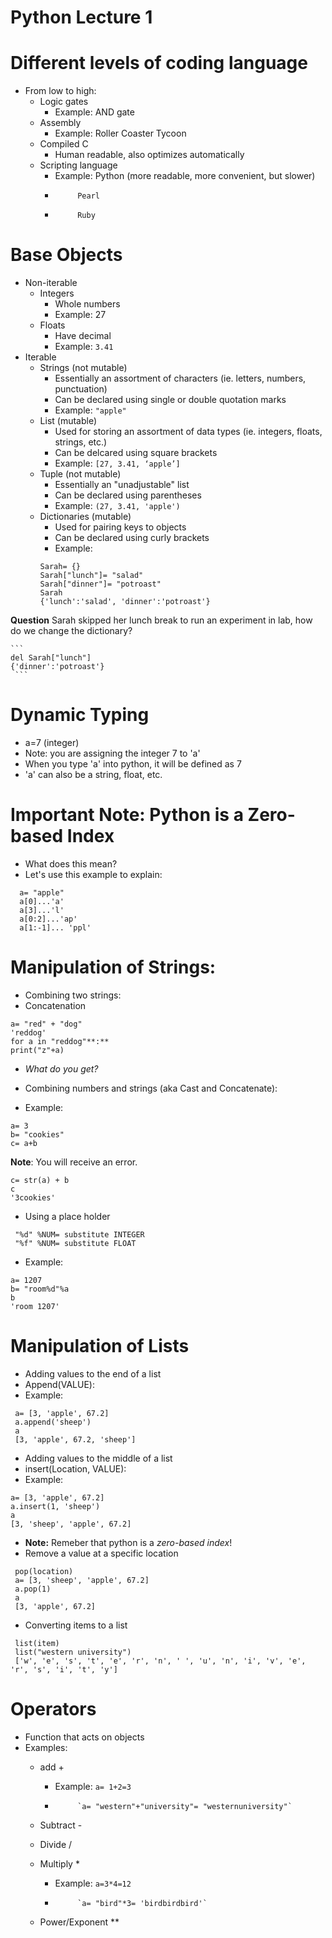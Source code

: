 # **Python Lecture 1**

# Different levels of coding language
* From low to high:
  * Logic gates
    * Example: AND gate
  * Assembly
    * Example: Roller Coaster Tycoon
  * Compiled C
    * Human readable, also optimizes automatically
  * Scripting language
    * Example: Python (more readable, more convenient, but slower)
    *          Pearl
    *          Ruby

# Base Objects
* Non-iterable 
  * Integers
    * Whole numbers
    * Example: 27
  * Floats
    * Have decimal
    * Example: `3.41`
* Iterable
  * Strings (not mutable)
    * Essentially an assortment of characters (ie. letters, numbers, punctuation)
    * Can be declared using single or double quotation marks
    * Example: `"apple"`
  * List (mutable)
    * Used for storing an assortment of data types (ie. integers, floats, strings, etc.)
    * Can be delcared using square brackets
    * Example: `[27, 3.41, ‘apple’]`
  * Tuple (not mutable)
    * Essentially an "unadjustable" list
    * Can be declared using parentheses 
    * Example: `(27, 3.41, 'apple')`
  * Dictionaries (mutable)
    * Used for pairing keys to objects
    * Can be declared using curly brackets
    * Example: 
    ```
    Sarah= {}
    Sarah["lunch"]= "salad"
    Sarah["dinner"]= "potroast"
    Sarah
    {'lunch':'salad', 'dinner':'potroast'}
    ```
 
 **Question** Sarah skipped her lunch break to run an experiment in lab, how do we change the dictionary?
 
    ```
    del Sarah["lunch"]
    {'dinner':'potroast'}
     ```

# Dynamic Typing
* a=7 (integer)
* Note: you are assigning the integer 7 to 'a'
* When you type 'a' into python, it will be defined as 7
* 'a' can also be a string, float, etc.

# Important Note: Python is a Zero-based Index
* What does this mean?
* Let's use this example to explain:
```
  a= "apple"
  a[0]...'a'
  a[3]...'l'
  a[0:2]...'ap'
  a[1:-1]... 'ppl'
```

# Manipulation of Strings:
* Combining two strings:
 * Concatenation
 ```
 a= "red" + "dog"
 'reddog'
 for a in "reddog"**:**
 print("z"+a)
```
 * *What do you get?* 
 
* Combining numbers and strings (aka Cast and Concatenate):
 * Example:
 ```
 a= 3 
 b= "cookies"
 c= a+b
 ```
 **Note**: You will receive an error.
 ```
 c= str(a) + b  
 c
 '3cookies'
 ```
* Using a place holder
```
 "%d" %NUM= substitute INTEGER
 "%f" %NUM= substitute FLOAT
 ```
 * Example:
 ```
 a= 1207
 b= "room%d"%a
 b
 'room 1207'
  ```

# Manipulation of Lists
* Adding values to the end of a list
 * Append(VALUE):
 * Example:
 ```
  a= [3, 'apple', 67.2]
  a.append('sheep')
  a
  [3, 'apple', 67.2, 'sheep']
  ```
 * Adding values to the middle of a list
  * insert(Location, VALUE):
  * Example:
  ```
  a= [3, 'apple', 67.2]
  a.insert(1, 'sheep')
  a
  [3, 'sheep', 'apple', 67.2]
  ```
  * **Note:** Remeber that python is a *zero-based index*!
 * Remove a value at a specific location
 ```
  pop(location)
  a= [3, 'sheep', 'apple', 67.2]
  a.pop(1)
  a
  [3, 'apple', 67.2]
  ```
 * Converting items to a list
 ```
  list(item)
  list("western university")
  ['w', 'e', 's', 't', 'e', 'r', 'n', ' ', 'u', 'n', 'i', 'v', 'e', 'r', 's', 'i', 't', 'y']
```


# Operators
* Function that acts on objects
* Examples:
  * add +
  
    * Example: `a= 1+2=3`
    *          `a= "western"+"university"= "westernuniversity"`
  * Subtract -
  * Divide /
  * Multiply *
    * Example: `a=3*4=12`
    *          `a= "bird"*3= 'birdbirdbird'`
  * Power/Exponent **  
  
